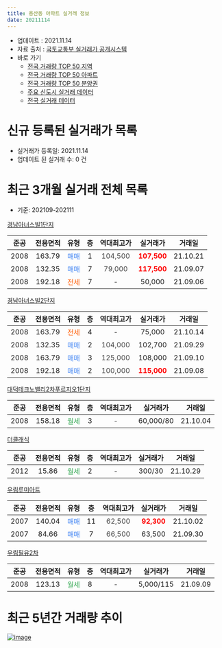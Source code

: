 ```yaml
---
title: 용산동 아파트 실거래 정보
date: 20211114
---
```


* 업데이트 : 2021.11.14
* 자료 출처 : [국토교통부 실거래가 공개시스템](http://rt.molit.go.kr)
* 바로 가기
    * [전국 거래량 TOP 50 지역](https://apt-info.github.io/apt-trade-info/tr)
    * [전국 거래량 TOP 50 아파트](https://apt-info.github.io/apt-trade-info/ta)
    * [전국 거래량 TOP 50 분양권](https://apt-info.github.io/apt-trade-info/tb)
    * [주요 신도시 실거래 데이터](https://apt-info.github.io/apt-trade-info/newtown)
    * [전국 실거래 데이터](https://apt-info.github.io/apt-trade-info/all)



<script async src="https://pagead2.googlesyndication.com/pagead/js/adsbygoogle.js"></script>
<!-- 기본광고 -->
<ins class="adsbygoogle"
     style="display:block"
     data-ad-client="ca-pub-1142216861245946"
     data-ad-slot="4805727019"
     data-ad-format="auto"
     data-full-width-responsive="true"></ins>
<script>
     (adsbygoogle = window.adsbygoogle || []).push({});
</script>


# 신규 등록된 실거래가 목록

* 실거래가 등록일: 2021.11.14
* 업데이트 된 실거래 수: 0 건




<script async src="https://pagead2.googlesyndication.com/pagead/js/adsbygoogle.js"></script>
<!-- 기본광고 -->
<ins class="adsbygoogle"
     style="display:block"
     data-ad-client="ca-pub-1142216861245946"
     data-ad-slot="4805727019"
     data-ad-format="auto"
     data-full-width-responsive="true"></ins>
<script>
     (adsbygoogle = window.adsbygoogle || []).push({});
</script>


# 최근 3개월 실거래 전체 목록
* 기준: 202109-202111


[경남아너스빌1단지](https://search.naver.com/search.naver?query=%EA%B2%BD%EB%82%A8%EC%95%84%EB%84%88%EC%8A%A4%EB%B9%8C1%EB%8B%A8%EC%A7%80)

|준공|전용면적|유형|층|역대최고가|실거래가|거래일|
|:---:|:---:|:---:|:---:|:---:|:---:|:---:|
|2008|163.79|<span style="color:#4285F3">매매</span>|1|<span style="color:#444444">104,500</span>|<b><span style="color:#FF0000">107,500</span></b>|21.10.21|
|2008|132.35|<span style="color:#4285F3">매매</span>|7|<span style="color:#444444">79,000</span>|<b><span style="color:#FF0000">117,500</span></b>|21.09.07|
|2008|192.18|<span style="color:#FF5A00">전세</span>|7|<span style="color:#444444">-</span>|50,000|21.09.06|

[경남아너스빌2단지](https://search.naver.com/search.naver?query=%EA%B2%BD%EB%82%A8%EC%95%84%EB%84%88%EC%8A%A4%EB%B9%8C2%EB%8B%A8%EC%A7%80)

|준공|전용면적|유형|층|역대최고가|실거래가|거래일|
|:---:|:---:|:---:|:---:|:---:|:---:|:---:|
|2008|163.79|<span style="color:#FF5A00">전세</span>|4|<span style="color:#444444">-</span>|75,000|21.10.14|
|2008|132.35|<span style="color:#4285F3">매매</span>|2|<span style="color:#444444">104,000</span>|102,700|21.09.29|
|2008|163.79|<span style="color:#4285F3">매매</span>|3|<span style="color:#444444">125,000</span>|108,000|21.09.10|
|2008|192.18|<span style="color:#4285F3">매매</span>|2|<span style="color:#444444">100,000</span>|<b><span style="color:#FF0000">115,000</span></b>|21.09.08|

[대덕테크노밸리2차푸르지오1단지](https://search.naver.com/search.naver?query=%EB%8C%80%EB%8D%95%ED%85%8C%ED%81%AC%EB%85%B8%EB%B0%B8%EB%A6%AC2%EC%B0%A8%ED%91%B8%EB%A5%B4%EC%A7%80%EC%98%A41%EB%8B%A8%EC%A7%80)

|준공|전용면적|유형|층|역대최고가|실거래가|거래일|
|:---:|:---:|:---:|:---:|:---:|:---:|:---:|
|2008|158.18|<span style="color:#34A853">월세</span>|3|<span style="color:#444444">-</span>|60,000/80|21.10.04|

[더클래식](https://search.naver.com/search.naver?query=%EB%8D%94%ED%81%B4%EB%9E%98%EC%8B%9D)

|준공|전용면적|유형|층|역대최고가|실거래가|거래일|
|:---:|:---:|:---:|:---:|:---:|:---:|:---:|
|2012|15.86|<span style="color:#34A853">월세</span>|2|<span style="color:#444444">-</span>|300/30|21.10.29|

[우림루미아트](https://search.naver.com/search.naver?query=%EC%9A%B0%EB%A6%BC%EB%A3%A8%EB%AF%B8%EC%95%84%ED%8A%B8)

|준공|전용면적|유형|층|역대최고가|실거래가|거래일|
|:---:|:---:|:---:|:---:|:---:|:---:|:---:|
|2007|140.04|<span style="color:#4285F3">매매</span>|11|<span style="color:#444444">62,500</span>|<b><span style="color:#FF0000">92,300</span></b>|21.10.02|
|2007|84.66|<span style="color:#4285F3">매매</span>|7|<span style="color:#444444">66,500</span>|63,500|21.09.30|

[우림필유2차](https://search.naver.com/search.naver?query=%EC%9A%B0%EB%A6%BC%ED%95%84%EC%9C%A02%EC%B0%A8)

|준공|전용면적|유형|층|역대최고가|실거래가|거래일|
|:---:|:---:|:---:|:---:|:---:|:---:|:---:|
|2008|123.13|<span style="color:#34A853">월세</span>|8|<span style="color:#444444">-</span>|5,000/115|21.09.09|



<script async src="https://pagead2.googlesyndication.com/pagead/js/adsbygoogle.js"></script>
<!-- 기본광고 -->
<ins class="adsbygoogle"
     style="display:block"
     data-ad-client="ca-pub-1142216861245946"
     data-ad-slot="4805727019"
     data-ad-format="auto"
     data-full-width-responsive="true"></ins>
<script>
     (adsbygoogle = window.adsbygoogle || []).push({});
</script>


# 최근 5년간 거래량 추이


<div style="width:100%;">
    <canvas id="deal_progress" height="200"></canvas>
</div>

<script>
new Chart(document.getElementById("deal_progress"), {
    type: 'line',
    data: {
        labels: ['16.01','16.02','16.03','16.04','16.05','16.06','16.07','16.08','16.09','16.10','16.11','16.12','17.01','17.02','17.03','17.04','17.05','17.06','17.07','17.08','17.09','17.10','17.11','17.12','18.01','18.02','18.03','18.04','18.05','18.06','18.07','18.08','18.09','18.10','18.11','18.12','19.01','19.02','19.03','19.04','19.05','19.06','19.07','19.08','19.09','19.10','19.11','19.12','20.01','20.02','20.03','20.04','20.05','20.06','20.07','20.08','20.09','20.10','20.11','20.12','21.01','21.02','21.03','21.04','21.05','21.06','21.07','21.08','21.09','21.10'],
        datasets: [{
            label: '매매/분양권',
            data: [8,7,10,8,6,10,6,5,11,3,8,4,6,5,11,7,6,2,7,6,4,7,3,6,5,4,5,8,2,8,4,8,6,14,19,9,9,9,9,14,20,11,12,11,11,9,4,10,12,6,11,8,12,16,4,10,6,10,6,4,7,4,6,4,3,3,2,2,5,2],
            borderColor: "rgba(66, 133, 243, 1)",
            backgroundColor: "rgba(66, 133, 243, 0.05)",
            borderWidth: 1,
            pointRadius: 0,
            fill: false,
            lineTension: 0
        },{
            label: '전/월세',
            data: [7,5,5,8,3,7,6,3,5,5,3,9,3,6,4,6,4,1,2,4,3,1,3,7,8,4,5,2,3,4,6,6,2,4,2,11,7,3,1,7,5,8,5,5,2,4,1,8,6,3,4,4,5,6,7,3,3,4,1,3,1,1,3,3,2,8,1,3,2,3],
            borderColor: "rgba(255, 90, 0, 1)",
            backgroundColor: "rgba(255, 90, 0, 0.05)",
            borderWidth: 1,
            pointRadius: 0,
            fill: false,
            lineTension: 0
        },{
            label: '합계',
            data: [15,12,15,16,9,17,12,8,16,8,11,13,9,11,15,13,10,3,9,10,7,8,6,13,13,8,10,10,5,12,10,14,8,18,21,20,16,12,10,21,25,19,17,16,13,13,5,18,18,9,15,12,17,22,11,13,9,14,7,7,8,5,9,7,5,11,3,5,7,5],
            borderColor: "rgba(0, 0, 0, 1)",
            backgroundColor: "rgba(0, 0, 0, 0.03)",
            borderWidth: 0.1,
            pointRadius: 0,
            fill: true,
            lineTension: 0
        }
        ]
    },
    options: {
        responsive: true,
        title: {
            display: false
        },
        tooltips: {
            mode: 'index',
            intersect: false
        },
        hover: {
            mode: 'nearest',
            intersect: true
        },
        scales: {
            xAxes: [{
                display: true,
                scaleLabel: {
                    display: true,
                    labelString: '년/월'
                }
            }],
            yAxes: [{
                display: true,
                ticks: {
                    suggestedMin: 0,
                },
                scaleLabel: {
                    display: true,
                    labelString: '실거래 수'
                }
            }]
        }
    }
});

</script>


[![image](https://apt-info.github.io/images/2020-01-03-apt-trade-info/1024x500.png)](https://play.google.com/store/apps/details?id=com.aptinfo.apttradeinfo)

